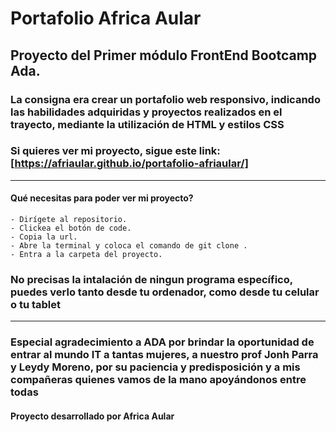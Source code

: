 #  Portafolio Africa Aular

## Proyecto del Primer módulo FrontEnd Bootcamp Ada.
### La consigna era crear un portafolio web responsivo,  indicando las habilidades adquiridas y proyectos realizados en el trayecto, mediante la utilización de **HTML** y estilos **CSS** 
### Si quieres ver mi proyecto, sigue este link: [https://afriaular.github.io/portafolio-afriaular/] 
***

#### Qué necesitas para poder ver mi proyecto? ####
```
- Dirígete al repositorio.
- Clickea el botón de code.
- Copia la url.
- Abre la terminal y coloca el comando de git clone .
- Entra a la carpeta del proyecto.
```

### No precisas la intalación de ningun programa específico, puedes verlo tanto desde tu ordenador, como desde tu celular o tu tablet ###
***
### Especial agradecimiento a ADA por brindar la oportunidad de entrar al mundo IT a tantas mujeres, a nuestro prof Jonh Parra y Leydy Moreno, por su paciencia y predisposición y a mis compañeras quienes vamos de la mano apoyándonos entre todas ###

#### Proyecto desarrollado por Africa Aular ###

